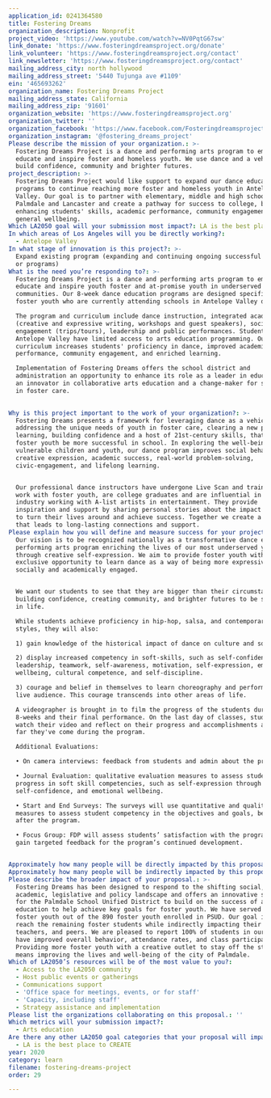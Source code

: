 ```yaml
---
application_id: 0241364580
title: Fostering Dreams
organization_description: Nonprofit
project_video: 'https://www.youtube.com/watch?v=NV0PqtG67sw'
link_donate: 'https://www.fosteringdreamsproject.org/donate'
link_volunteer: 'https://www.fosteringdreamsproject.org/contact'
link_newsletter: 'https://www.fosteringdreamsproject.org/contact'
mailing_address_city: north hollywood
mailing_address_street: '5440 Tujunga ave #1109'
ein: '465693262'
organization_name: Fostering Dreams Project
mailing_address_state: California
mailing_address_zip: '91601'
organization_website: 'https://www.fosteringdreamsproject.org'
organization_twitter: ''
organization_facebook: 'https://www.facebook.com/Fosteringdreamsproject/'
organization_instagram: '@fostering_dreams_project'
Please describe the mission of your organization.: >-
  Fostering Dreams Project is a dance and performing arts program to empower,
  educate and inspire foster and homeless youth. We use dance and a vehicle to
  build confidence, community and brighter futures. 
project_description: >-
  Fostering Dreams Project would like support to expand our dance education
  programs to continue reaching more foster and homeless youth in Antelope
  Valley. Our goal is to partner with elementary, middle and high schools in
  Palmdale and Lancaster and create a pathway for success to college, by
  enhancing students' skills, academic performance, community engagement, and
  general wellbeing. 
Which LA2050 goal will your submission most impact?: LA is the best place to LEARN
In which areas of Los Angeles will you be directly working?:
  - Antelope Valley
In what stage of innovation is this project?: >-
  Expand existing program (expanding and continuing ongoing successful projects
  or programs)
What is the need you’re responding to?: >-
  Fostering Dreams Project is a dance and performing arts program to empower,
  educate and inspire youth foster and at-promise youth in underserved
  communities. Our 8-week dance education programs are designed specifically for
  foster youth who are currently attending schools in Antelope Valley districts.

  The program and curriculum include dance instruction, integrated academics
  (creative and expressive writing, workshops and guest speakers), social
  engagement (trips/tours), leadership and public performances. Students in
  Antelope Valley have limited access to arts education programming. Our
  curriculum increases students' proficiency in dance, improved academic
  performance, community engagement, and enriched learning. 

  Implementation of Fostering Dreams offers the school district and
  administration an opportunity to enhance its role as a leader in education, be
  an innovator in collaborative arts education and a change-maker for students
  in foster care.  

   
Why is this project important to the work of your organization?: >-
  Fostering Dreams presents a framework for leveraging dance as a vehicle for
  addressing the unique needs of youth in foster care, clearing a new path for
  learning, building confidence and a host of 21st-century skills, that can help
  foster youth be more successful in school. In exploring the well-being of
  vulnerable children and youth, our dance program improves social behavior,
  creative expression, academic success, real-world problem-solving,
  civic-engagement, and lifelong learning.


  Our professional dance instructors have undergone Live Scan and training to
  work with foster youth, are college graduates and are influential in the dance
  industry working with A-list artists in entertainment. They provide
  inspiration and support by sharing personal stories about the impact of dance
  to turn their lives around and achieve success. Together we create a community
  that leads to long-lasting connections and support.
Please explain how you will define and measure success for your project.: >+
  Our vision is to be recognized nationally as a transformative dance education,
  performing arts program enriching the lives of our most underserved youth
  through creative self-expression. We aim to provide foster youth with
  exclusive opportunity to learn dance as a way of being more expressive,
  socially and academically engaged. 


  We want our students to see that they are bigger than their circumstances, by
  building confidence, creating community, and brighter futures to be successful
  in life. 

  While students achieve proficiency in hip-hop, salsa, and contemporary dance
  styles, they will also:

  1) gain knowledge of the historical impact of dance on culture and society.

  2) display increased competency in soft-skills, such as self-confidence,
  leadership, teamwork, self-awareness, motivation, self-expression, emotional
  wellbeing, cultural competence, and self-discipline. 

  3) courage and belief in themselves to learn choreography and perform for a
  live audience. This courage transcends into other areas of life. 

  A videographer is brought in to film the progress of the students during the
  8-weeks and their final performance. On the last day of classes, students will
  watch their video and reflect on their progress and accomplishments and how
  far they've come during the program. 

  Additional Evaluations:

  • On camera interviews: feedback from students and admin about the program. 

  • Journal Evaluation: qualitative evaluation measures to assess student
  progress in soft skill competencies, such as self-expression through writing,
  self-confidence, and emotional wellbeing. 

  • Start and End Surveys: The surveys will use quantitative and qualitative
  measures to assess student competency in the objectives and goals, before and
  after the program. 

  • Focus Group: FDP will assess students’ satisfaction with the program and
  gain targeted feedback for the program’s continued development. 


Approximately how many people will be directly impacted by this proposal?: '470'
Approximately how many people will be indirectly impacted by this proposal?: '2000'
Please describe the broader impact of your proposal.: >-
  Fostering Dreams has been designed to respond to the shifting social,
  academic, legislative and policy landscape and offers an innovative strategy
  for the Palmdale School Unified District to build on the success of arts
  education to help achieve key goals for foster youth. We have served 420
  foster youth out of the 890 foster youth enrolled in PSUD. Our goal is to
  reach the remaining foster students while indirectly impacting their schools,
  teachers, and peers. We are pleased to report 100% of students in our program
  have improved overall behavior, attendance rates, and class participation.
  Providing more foster youth with a creative outlet to stay off the streets
  means improving the lives and well-being of the city of Palmdale.
Which of LA2050’s resources will be of the most value to you?:
  - Access to the LA2050 community
  - Host public events or gatherings
  - Communications support
  - 'Office space for meetings, events, or for staff'
  - 'Capacity, including staff'
  - Strategy assistance and implementation
Please list the organizations collaborating on this proposal.: ''
Which metrics will your submission impact?:
  - Arts education
Are there any other LA2050 goal categories that your proposal will impact?:
  - LA is the best place to CREATE
year: 2020
category: learn
filename: fostering-dreams-project
order: 29

---
```

